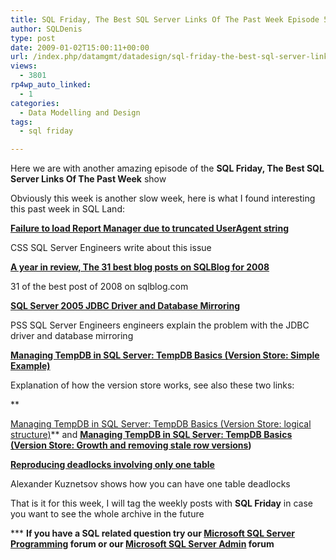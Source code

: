 ```yaml
---
title: SQL Friday, The Best SQL Server Links Of The Past Week Episode 5
author: SQLDenis
type: post
date: 2009-01-02T15:00:11+00:00
url: /index.php/datamgmt/datadesign/sql-friday-the-best-sql-server-links-of-5/
views:
  - 3801
rp4wp_auto_linked:
  - 1
categories:
  - Data Modelling and Design
tags:
  - sql friday

---
```

Here we are with another amazing episode of the **SQL Friday, The Best SQL Server Links Of The Past Week** show
  
Obviously this week is another slow week, here is what I found interesting this past week in SQL Land:

**[Failure to load Report Manager due to truncated UserAgent string][1]**
  
CSS SQL Server Engineers write about this issue

**[A year in review, The 31 best blog posts on SQLBlog for 2008][2]**
  
31 of the best post of 2008 on sqlblog.com

**[SQL Server 2005 JDBC Driver and Database Mirroring][3]**
  
PSS SQL Server Engineers engineers explain the problem with the JDBC driver and database mirroring

**[Managing TempDB in SQL Server: TempDB Basics (Version Store: Simple Example)][4]**
  
Explanation of how the version store works, see also these two links:
  
**
  
[Managing TempDB in SQL Server: TempDB Basics (Version Store: logical structure)][5]** and **[Managing TempDB in SQL Server: TempDB Basics (Version Store: Growth and removing stale row versions][6])**

**[Reproducing deadlocks involving only one table][7]**
  
Alexander Kuznetsov shows how you can have one table deadlocks

That is it for this week, I will tag the weekly posts with **SQL Friday** in case you want to see the whole archive in the future

\*** **If you have a SQL related question try our [Microsoft SQL Server Programming][8] forum or our [Microsoft SQL Server Admin][9] forum**<ins></ins>

 [1]: http://blogs.msdn.com/psssql/archive/2008/12/29/failure-to-load-report-manager-due-to-truncated-useragent-string.aspx
 [2]: http://sqlblog.com/blogs/denis_gobo/archive/2008/12/31/10843.aspx
 [3]: http://blogs.msdn.com/psssql/archive/2008/12/31/sql-2005-jdbc-driver-and-database-mirroring.aspx
 [4]: http://blogs.msdn.com/sqlserverstorageengine/archive/2008/12/31/managing-tempdb-in-sql-server-tempdb-basics-version-store-simple-example.aspx
 [5]: http://blogs.msdn.com/sqlserverstorageengine/archive/2008/12/31/managing-tempdb-in-sql-server-tempdb-basics-version-store-logical-structure.aspx
 [6]: http://blogs.msdn.com/sqlserverstorageengine/archive/2009/01/01/managing-tempdb-in-sql-server-tempdb-basics-version-store-growth-and-removing-stale-row-versions.aspx
 [7]: http://sqlblog.com/blogs/alexander_kuznetsov/archive/2009/01/01/reproducing-deadlocks-involving-only-one-table.aspx
 [8]: http://forum.ltd.local/viewforum.php?f=17
 [9]: http://forum.ltd.local/viewforum.php?f=22